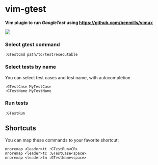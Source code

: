 # vim-gtest

**Vim plugin to run *GoogleTest* using https://github.com/benmills/vimux**

<img src="http://files.pezzato.net/github/vim-gtest.gif" />

### Select gtest command

```
:GTestCmd path/to/test/executable
```

### Select tests by name

You can select test cases and test name, with autocompletion.

```
:GTestCase MyTestCase
:GTestName MyTestName
```

### Run tests

```
:GTestRun
```

## Shortcuts

You can map these commands to your favorite shortcut:

```
nnoremap <leader>tt :GTestRun<CR>
nnoremap <leader>tc :GTestCase<space>
nnoremap <leader>tn :GTestName<space>
```
